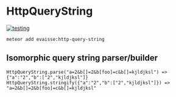 

HttpQueryString
====

[![testing](https://travis-ci.org/evaisse/meteor-http-query-string.svg?branch=master)](https://travis-ci.org/evaisse/meteor-http-query-string)


    meteor add evaisse:http-query-string

Isomorphic query string parser/builder
---


    HttpQueryString.parse("a=2&b[]=2&b[foo]=c&b[]=kjldjksl") => {"a":"2","b":["2","kjldjksl"]}
    HttpQueryString.stringify({"a":"2","b":["2","kjldjksl"]}) => "a=2&b[]=2&b[foo]=c&b[]=kjldjksl"
